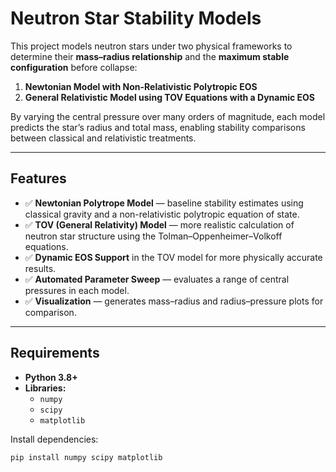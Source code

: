 # Neutron Star Stability Models

This project models neutron stars under two physical frameworks to determine their **mass–radius relationship** and the **maximum stable configuration** before collapse:

1. **Newtonian Model with Non-Relativistic Polytropic EOS**  
2. **General Relativistic Model using TOV Equations with a Dynamic EOS**  

By varying the central pressure over many orders of magnitude, each model predicts the star’s radius and total mass, enabling stability comparisons between classical and relativistic treatments.

---

## Features
- ✅ **Newtonian Polytrope Model** — baseline stability estimates using classical gravity and a non-relativistic polytropic equation of state.
- ✅ **TOV (General Relativity) Model** — more realistic calculation of neutron star structure using the Tolman–Oppenheimer–Volkoff equations.
- ✅ **Dynamic EOS Support** in the TOV model for more physically accurate results.
- ✅ **Automated Parameter Sweep** — evaluates a range of central pressures in each model.
- ✅ **Visualization** — generates mass–radius and radius–pressure plots for comparison.

---

## Requirements
- **Python 3.8+**
- **Libraries:**
  - `numpy`
  - `scipy`
  - `matplotlib`

Install dependencies:
```bash
pip install numpy scipy matplotlib


